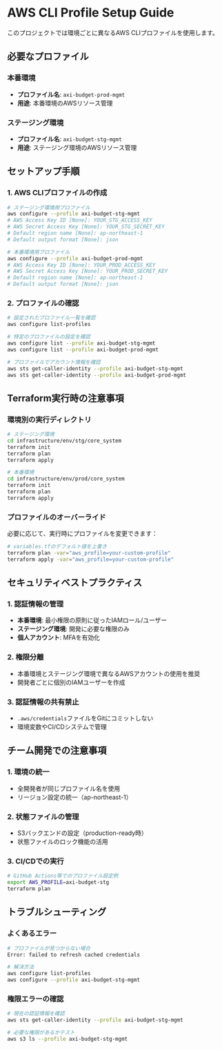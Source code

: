 # AWS CLI Profile Setup Guide

このプロジェクトでは環境ごとに異なるAWS CLIプロファイルを使用します。

## 必要なプロファイル

### 本番環境
- **プロファイル名**: `axi-budget-prod-mgmt`
- **用途**: 本番環境のAWSリソース管理

### ステージング環境
- **プロファイル名**: `axi-budget-stg-mgmt`
- **用途**: ステージング環境のAWSリソース管理

## セットアップ手順

### 1. AWS CLIプロファイルの作成

```bash
# ステージング環境用プロファイル
aws configure --profile axi-budget-stg-mgmt
# AWS Access Key ID [None]: YOUR_STG_ACCESS_KEY
# AWS Secret Access Key [None]: YOUR_STG_SECRET_KEY
# Default region name [None]: ap-northeast-1
# Default output format [None]: json

# 本番環境用プロファイル
aws configure --profile axi-budget-prod-mgmt
# AWS Access Key ID [None]: YOUR_PROD_ACCESS_KEY
# AWS Secret Access Key [None]: YOUR_PROD_SECRET_KEY
# Default region name [None]: ap-northeast-1
# Default output format [None]: json
```

### 2. プロファイルの確認

```bash
# 設定されたプロファイル一覧を確認
aws configure list-profiles

# 特定のプロファイルの設定を確認
aws configure list --profile axi-budget-stg-mgmt
aws configure list --profile axi-budget-prod-mgmt

# プロファイルでアカウント情報を確認
aws sts get-caller-identity --profile axi-budget-stg-mgmt
aws sts get-caller-identity --profile axi-budget-prod-mgmt
```

## Terraform実行時の注意事項

### 環境別の実行ディレクトリ

```bash
# ステージング環境
cd infrastructure/env/stg/core_system
terraform init
terraform plan
terraform apply

# 本番環境
cd infrastructure/env/prod/core_system
terraform init
terraform plan
terraform apply
```

### プロファイルのオーバーライド

必要に応じて、実行時にプロファイルを変更できます：

```bash
# variables.tfのデフォルト値を上書き
terraform plan -var="aws_profile=your-custom-profile"
terraform apply -var="aws_profile=your-custom-profile"
```

## セキュリティベストプラクティス

### 1. 認証情報の管理
- **本番環境**: 最小権限の原則に従ったIAMロール/ユーザー
- **ステージング環境**: 開発に必要な権限のみ
- **個人アカウント**: MFAを有効化

### 2. 権限分離
- 本番環境とステージング環境で異なるAWSアカウントの使用を推奨
- 開発者ごとに個別のIAMユーザーを作成

### 3. 認証情報の共有禁止
- `.aws/credentials`ファイルをGitにコミットしない
- 環境変数やCI/CDシステムで管理

## チーム開発での注意事項

### 1. 環境の統一
- 全開発者が同じプロファイル名を使用
- リージョン設定の統一（ap-northeast-1）

### 2. 状態ファイルの管理
- S3バックエンドの設定（production-ready時）
- 状態ファイルのロック機能の活用

### 3. CI/CDでの実行
```bash
# GitHub Actions等でのプロファイル設定例
export AWS_PROFILE=axi-budget-stg
terraform plan
```

## トラブルシューティング

### よくあるエラー

```bash
# プロファイルが見つからない場合
Error: failed to refresh cached credentials

# 解決方法
aws configure list-profiles
aws configure --profile axi-budget-stg-mgmt
```

### 権限エラーの確認
```bash
# 現在の認証情報を確認
aws sts get-caller-identity --profile axi-budget-stg-mgmt

# 必要な権限があるかテスト
aws s3 ls --profile axi-budget-stg-mgmt
```
